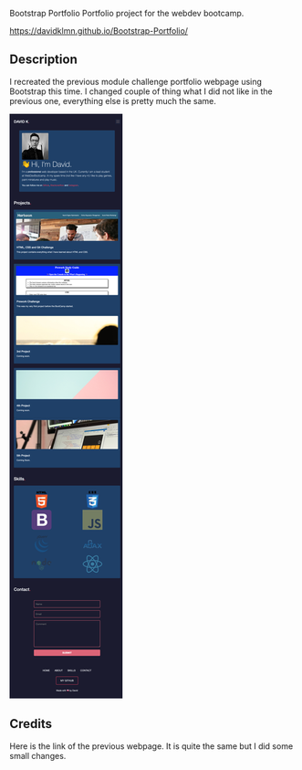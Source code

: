 Bootstrap Portfolio
Portfolio project for the webdev bootcamp.

https://davidklmn.github.io/Bootstrap-Portfolio/

## Description

I recreated the previous module challenge portfolio webpage using Bootstrap this time. 
I changed couple of thing what I did not like in the previous one, everything else is pretty much the same.

![screencshot of my finished project](https://github.com/davidklmn/Bootstrap-Portfolio/blob/main/images/davidklmn.github.io_Bootstrap-Portfolio_.png)

## Credits

Here is the link of the previous webpage. It is quite the same but I did some small changes.

